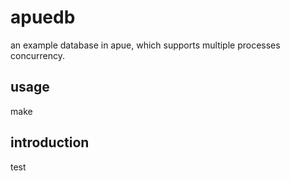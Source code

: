 apuedb
======

an example database in apue, which supports multiple processes concurrency.

usage
------
make


introduction
----------
test
